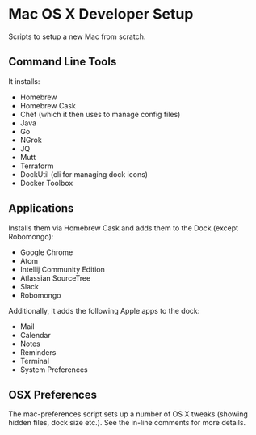 # Mac OS X Developer Setup

Scripts to setup a new Mac from scratch.

## Command Line Tools

It installs:

* Homebrew
* Homebrew Cask
* Chef (which it then uses to manage config files)
* Java
* Go
* NGrok
* JQ
* Mutt
* Terraform
* DockUtil (cli for managing dock icons)
* Docker Toolbox

## Applications

Installs them via Homebrew Cask and adds them to the Dock (except Robomongo):

* Google Chrome
* Atom
* Intellij Community Edition
* Atlassian SourceTree
* Slack
* Robomongo

Additionally, it adds the following Apple apps to the dock:

* Mail
* Calendar
* Notes
* Reminders
* Terminal
* System Preferences

## OSX Preferences

The mac-preferences script sets up a number of OS X tweaks (showing hidden files, dock size etc.). See the in-line comments for more details.
